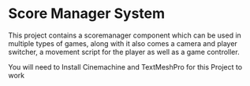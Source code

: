 # Score Manager System
This project contains a scoremanager component which can be used in multiple types of games, along with it also comes a camera and player switcher, a movement script for the player as well as a game controller.

You will need to Install Cinemachine and TextMeshPro for this Project to work

